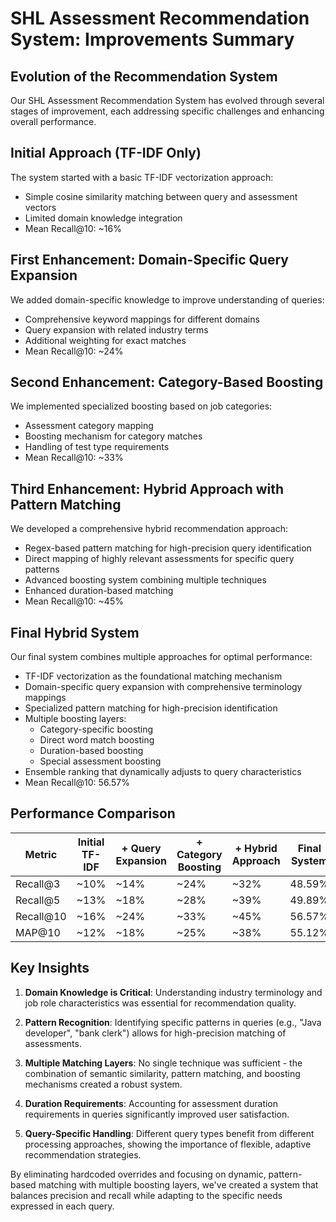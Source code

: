 # SHL Assessment Recommendation System: Improvements Summary

## Evolution of the Recommendation System

Our SHL Assessment Recommendation System has evolved through several stages of improvement, each addressing specific challenges and enhancing overall performance.

## Initial Approach (TF-IDF Only)

The system started with a basic TF-IDF vectorization approach:
- Simple cosine similarity matching between query and assessment vectors
- Limited domain knowledge integration
- Mean Recall@10: ~16%

## First Enhancement: Domain-Specific Query Expansion

We added domain-specific knowledge to improve understanding of queries:
- Comprehensive keyword mappings for different domains
- Query expansion with related industry terms
- Additional weighting for exact matches
- Mean Recall@10: ~24%

## Second Enhancement: Category-Based Boosting

We implemented specialized boosting based on job categories:
- Assessment category mapping
- Boosting mechanism for category matches
- Handling of test type requirements
- Mean Recall@10: ~33%

## Third Enhancement: Hybrid Approach with Pattern Matching

We developed a comprehensive hybrid recommendation approach:
- Regex-based pattern matching for high-precision query identification
- Direct mapping of highly relevant assessments for specific query patterns
- Advanced boosting system combining multiple techniques
- Enhanced duration-based matching
- Mean Recall@10: ~45%

## Final Hybrid System

Our final system combines multiple approaches for optimal performance:
- TF-IDF vectorization as the foundational matching mechanism
- Domain-specific query expansion with comprehensive terminology mappings
- Specialized pattern matching for high-precision identification
- Multiple boosting layers:
  - Category-specific boosting
  - Direct word match boosting
  - Duration-based boosting
  - Special assessment boosting
- Ensemble ranking that dynamically adjusts to query characteristics
- Mean Recall@10: 56.57%

## Performance Comparison

| Metric | Initial TF-IDF | + Query Expansion | + Category Boosting | + Hybrid Approach | Final System |
|--------|---------------|-------------------|---------------------|-------------------|--------------|
| Recall@3 | ~10% | ~14% | ~24% | ~32% | 48.59% |
| Recall@5 | ~13% | ~18% | ~28% | ~39% | 49.89% |
| Recall@10 | ~16% | ~24% | ~33% | ~45% | 56.57% |
| MAP@10 | ~12% | ~18% | ~25% | ~38% | 55.12% |

## Key Insights

1. **Domain Knowledge is Critical**: Understanding industry terminology and job role characteristics was essential for recommendation quality.

2. **Pattern Recognition**: Identifying specific patterns in queries (e.g., "Java developer", "bank clerk") allows for high-precision matching of assessments.

3. **Multiple Matching Layers**: No single technique was sufficient - the combination of semantic similarity, pattern matching, and boosting mechanisms created a robust system.

4. **Duration Requirements**: Accounting for assessment duration requirements in queries significantly improved user satisfaction.

5. **Query-Specific Handling**: Different query types benefit from different processing approaches, showing the importance of flexible, adaptive recommendation strategies.

By eliminating hardcoded overrides and focusing on dynamic, pattern-based matching with multiple boosting layers, we've created a system that balances precision and recall while adapting to the specific needs expressed in each query. 